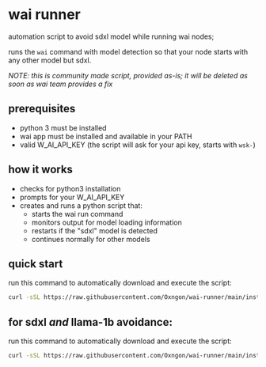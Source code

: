 # wai runner
automation script to avoid sdxl model while running wai nodes;

runs the `wai` command with model detection so that your node starts with any other model but sdxl.

*NOTE: this is community made script, provided as-is; it will be deleted as soon as wai team provides a fix*

## prerequisites
- python 3 must be installed
- wai app must be installed and available in your PATH
- valid W_AI_API_KEY (the script will ask for your api key, starts with `wsk-`)

## how it works
- checks for python3 installation
- prompts for your W_AI_API_KEY
- creates and runs a python script that:
  - starts the wai run command
  - monitors output for model loading information
  - restarts if the "sdxl" model is detected
  - continues normally for other models

## quick start

run this command to automatically download and execute the script:

```bash
curl -sSL https://raw.githubusercontent.com/Oxngon/wai-runner/main/install.sh | bash
```

## for sdxl *and* llama-1b avoidance:

run this command to automatically download and execute the script:

```bash
curl -sSL https://raw.githubusercontent.com/Oxngon/wai-runner/main/install2.sh | bash
```
